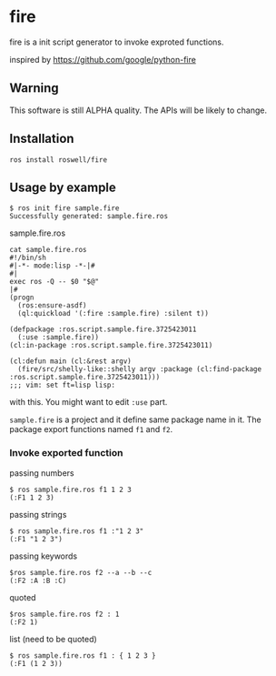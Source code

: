 # fire

fire is a init script generator to invoke exproted functions.

inspired by https://github.com/google/python-fire

## Warning

This software is still ALPHA quality. The APIs will be likely to change.

## Installation

```
ros install roswell/fire
```

## Usage by example



```
$ ros init fire sample.fire
Successfully generated: sample.fire.ros
```

sample.fire.ros

```
cat sample.fire.ros
#!/bin/sh
#|-*- mode:lisp -*-|#
#|
exec ros -Q -- $0 "$@"
|#
(progn
  (ros:ensure-asdf)
  (ql:quickload '(:fire :sample.fire) :silent t))

(defpackage :ros.script.sample.fire.3725423011
  (:use :sample.fire))
(cl:in-package :ros.script.sample.fire.3725423011)

(cl:defun main (cl:&rest argv)
  (fire/src/shelly-like::shelly argv :package (cl:find-package :ros.script.sample.fire.3725423011)))
;;; vim: set ft=lisp lisp:
```

with this. You might want to edit `:use` part.

`sample.fire` is a project and it define same package name in it. The package export functions named `f1` and `f2`.

### Invoke exported function


passing numbers

```
$ ros sample.fire.ros f1 1 2 3
(:F1 1 2 3)
```

passing strings

```
$ ros sample.fire.ros f1 :"1 2 3"
(:F1 "1 2 3")
```

passing keywords

```
$ros sample.fire.ros f2 --a --b --c
(:F2 :A :B :C)
```

quoted

```
$ros sample.fire.ros f2 : 1
(:F2 1)
```

list (need to be quoted)

```
$ ros sample.fire.ros f1 : { 1 2 3 }
(:F1 (1 2 3))
```

